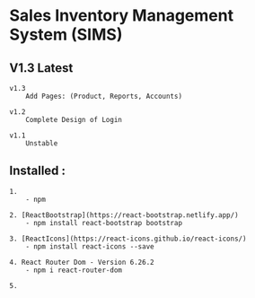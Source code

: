 # Sales Inventory Management System (SIMS)

## V1.3 Latest 

    v1.3
        Add Pages: (Product, Reports, Accounts)

    v1.2 
        Complete Design of Login

    v1.1 
        Unstable 


## Installed : 

    1. 
        - npm

    2. [ReactBootstrap](https://react-bootstrap.netlify.app/)
        - npm install react-bootstrap bootstrap

    3. [ReactIcons](https://react-icons.github.io/react-icons/)
        - npm install react-icons --save

    4. React Router Dom - Version 6.26.2 
        - npm i react-router-dom

    5. 